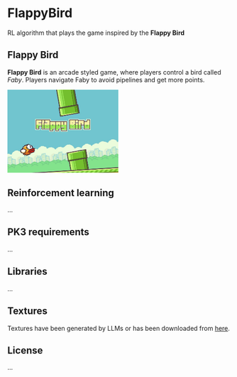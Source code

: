 # FlappyBird
RL algorithm that plays the game inspired by the **Flappy Bird**

## Flappy Bird

**Flappy Bird** is an arcade styled game, where players control a bird called *Faby*. Players navigate Faby to avoid pipelines and get more points.

<img src="./assets/flappy-bird.jpeg" width="250">

## Reinforcement learning
...

## PK3 requirements
...

## Libraries
...

## Textures
Textures have been generated by LLMs or has been downloaded from <a href="https://www.spriters-resource.com/mobile/flappybird/asset/59894/">here</a>.

## License
...
